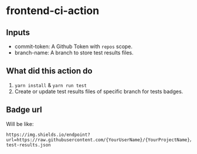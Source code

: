 # frontend-ci-action

## Inputs
- commit-token: A Github Token with `repos` scope.
- branch-name: A branch to store test results files.

## What did this action do
1. `yarn install` & `yarn run test`
2. Create or update test results files of specific branch for tests badges.

## Badge url
Will be like:
```
https://img.shields.io/endpoint?url=https://raw.githubusercontent.com/{YourUserName}/{YourProjectName}/{NameOfYourBranchToStoreTestResults}/{NameOfYourBranchToShowBadge}-test-results.json
```
